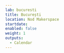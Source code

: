 ```yaml
---
lab: bucuresti
title: București
location: Nod Makerspace
startdate:
enabled: false
weight: 1
outputs:
  - Calendar
---
```


